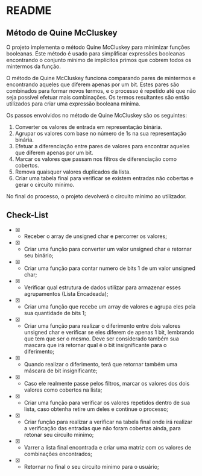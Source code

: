 # README

## Método de Quine McCluskey

O projeto implementa o método Quine McCluskey para minimizar funções booleanas. Este método é usado para simplificar expressões booleanas encontrando o conjunto mínimo de implícitos primos que cobrem todos os mintermos da função.

O método de Quine McCluskey funciona comparando pares de mintermos e encontrando aqueles que diferem apenas por um bit. Estes pares são combinados para formar novos termos, e o processo é repetido até que não seja possível efetuar mais combinações. Os termos resultantes são então utilizados para criar uma expressão booleana mínima.

Os passos envolvidos no método de Quine McCluskey são os seguintes:

1. Converter os valores de entrada em representação binária.
2. Agrupar os valores com base no número de 1s na sua representação binária.
3. Efetuar a diferenciação entre pares de valores para encontrar aqueles que diferem apenas por um bit.
4. Marcar os valores que passam nos filtros de diferenciação como cobertos.
5. Remova quaisquer valores duplicados da lista.
6. Criar uma tabela final para verificar se existem entradas não cobertas e gerar o circuito mínimo.

No final do processo, o projeto devolverá o circuito mínimo ao utilizador.

## Check-List

- [x] - Receber o array de unsigned char e percorrer os valores;
- [x] - Criar uma função para converter um valor unsigned char e retornar seu binário;
- [x] - Criar uma função para contar numero de bits 1 de um valor unsigned char;
- [x] - Verificar qual estrutura de dados utilizar para armazenar esses agrupamentos (Lista Encadeada);
- [x] - Criar uma função que recebe um array de valores e agrupa eles pela sua quantidade de bits 1;
- [x] - Criar uma função para realizar o diferimento entre dois valores unsigned char e verificar se eles diferem de apenas 1 bit, lembrando que tem que ser o mesmo. Deve ser considerado também sua mascara que irá retornar qual é o bit insignificante para o diferimento;
- [x] - Quando realizar o diferimento, terá que retornar também uma máscara de bit insignificante;
- [x] - Caso ele realmente passe pelos filtros, marcar os valores dos dois valores como cobertos na lista;
- [x] - Criar uma função para verificar os valores repetidos dentro de sua lista, caso obtenha retire um deles e continue o processo;
- [x] - Criar função para realizar a verificar na tabela final onde irá realizar a verificação das entradas que não foram cobertas ainda, para retonar seu circuito minimo;
- [x] - Varrer a lista final encontrada e criar uma matriz com os valores de combinações encontrados;
- [x] - Retornar no final o seu circuito minimo para o usuário;
